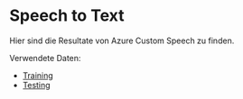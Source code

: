 # Speech to Text
Hier sind die Resultate von Azure Custom Speech zu finden.

Verwendete Daten:
- [Training](https://flulosaudioprod.blob.core.windows.net/flulos-container-prod/audio_train.zip)
- [Testing](https://flulosaudioprod.blob.core.windows.net/flulos-container-prod/audio_test.zip)
